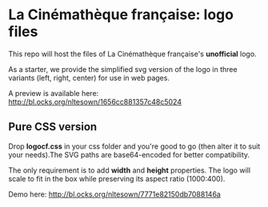 # La Cinémathèque française: logo files

This repo will host the files of La Cinémathèque française's **unofficial** logo.

As a starter, we provide the simplified svg version of the logo in three variants (left, right, center) for use in web pages.

A preview is available here: http://bl.ocks.org/nltesown/1656cc881357c48c5024

## Pure CSS version

Drop **logocf.css** in your css folder and you're good to go (then alter it to suit your needs).The SVG paths are base64-encoded for better compatibility.

The only requirement is to add **width** and **height** properties. The logo will scale to fit in the box while preserving its aspect ratio (1000:400).

Demo here: http://bl.ocks.org/nltesown/7771e82150db7088146a